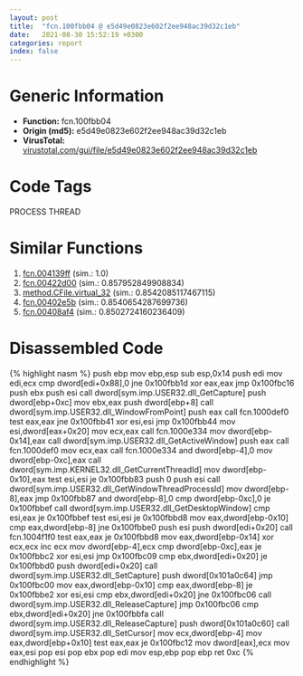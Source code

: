 ```yaml
---
layout: post
title:  "fcn.100fbb04 @ e5d49e0823e602f2ee948ac39d32c1eb"
date:   2021-08-30 15:52:19 +0300
categories: report
index: false
---
```


# Generic Information
- **Function:** fcn.100fbb04
- **Origin (md5):** e5d49e0823e602f2ee948ac39d32c1eb
- **VirusTotal:** [virustotal.com/gui/file/e5d49e0823e602f2ee948ac39d32c1eb][virustotal_ref]

# Code Tags
<span class="tag" id="PROCESS">PROCESS</span>
<span class="tag" id="THREAD">THREAD</span>


# Similar Functions

1. [fcn.004139ff][similar_1_ref] (sim.: 1.0)
2. [fcn.00422d00][similar_2_ref] (sim.: 0.857952849908834)
3. [method.CFile.virtual\_32][similar_3_ref] (sim.: 0.8542085117467115)
4. [fcn.00402e5b][similar_4_ref] (sim.: 0.8540654287699736)
5. [fcn.00408af4][similar_5_ref] (sim.: 0.8502724160236409)


# Disassembled Code

{% highlight nasm %}
push ebp
mov ebp,esp
sub esp,0x14
push edi
mov edi,ecx
cmp dword[edi+0x88],0
jne 0x100fbb1d
xor eax,eax
jmp 0x100fbc16
push ebx
push esi
call dword[sym.imp.USER32.dll_GetCapture]
push dword[ebp+0xc]
mov ebx,eax
push dword[ebp+8]
call dword[sym.imp.USER32.dll_WindowFromPoint]
push eax
call fcn.1000def0
test eax,eax
jne 0x100fbb41
xor esi,esi
jmp 0x100fbb44
mov esi,dword[eax+0x20]
mov ecx,eax
call fcn.1000e334
mov dword[ebp-0x14],eax
call dword[sym.imp.USER32.dll_GetActiveWindow]
push eax
call fcn.1000def0
mov ecx,eax
call fcn.1000e334
and dword[ebp-4],0
mov dword[ebp-0xc],eax
call dword[sym.imp.KERNEL32.dll_GetCurrentThreadId]
mov dword[ebp-0x10],eax
test esi,esi
je 0x100fbb83
push 0
push esi
call dword[sym.imp.USER32.dll_GetWindowThreadProcessId]
mov dword[ebp-8],eax
jmp 0x100fbb87
and dword[ebp-8],0
cmp dword[ebp-0xc],0
je 0x100fbbef
call dword[sym.imp.USER32.dll_GetDesktopWindow]
cmp esi,eax
je 0x100fbbef
test esi,esi
je 0x100fbbd8
mov eax,dword[ebp-0x10]
cmp eax,dword[ebp-8]
jne 0x100fbbe0
push esi
push dword[edi+0x20]
call fcn.1004f1f0
test eax,eax
je 0x100fbbd8
mov eax,dword[ebp-0x14]
xor ecx,ecx
inc ecx
mov dword[ebp-4],ecx
cmp dword[ebp-0xc],eax
je 0x100fbbc2
xor esi,esi
jmp 0x100fbc09
cmp ebx,dword[edi+0x20]
je 0x100fbbd0
push dword[edi+0x20]
call dword[sym.imp.USER32.dll_SetCapture]
push dword[0x101a0c64]
jmp 0x100fbc00
mov eax,dword[ebp-0x10]
cmp eax,dword[ebp-8]
je 0x100fbbe2
xor esi,esi
cmp ebx,dword[edi+0x20]
jne 0x100fbc06
call dword[sym.imp.USER32.dll_ReleaseCapture]
jmp 0x100fbc06
cmp ebx,dword[edi+0x20]
jne 0x100fbbfa
call dword[sym.imp.USER32.dll_ReleaseCapture]
push dword[0x101a0c60]
call dword[sym.imp.USER32.dll_SetCursor]
mov ecx,dword[ebp-4]
mov eax,dword[ebp+0x10]
test eax,eax
je 0x100fbc12
mov dword[eax],ecx
mov eax,esi
pop esi
pop ebx
pop edi
mov esp,ebp
pop ebp
ret 0xc
{% endhighlight %}


[similar_1_ref]: /report/fcn.004139ff@9c2b894b84f59672d8be2e984066f76f
[similar_2_ref]: /report/fcn.00422d00@44e1ffcf4e71f4505c09d520fd75f1e4
[similar_3_ref]: /report/method.CFile.virtual_32@59aef7c08025d70f84c85db2092fc99e
[similar_4_ref]: /report/fcn.00402e5b@8cfdb0713f3b8f9b0a5ef775f40cf182
[similar_5_ref]: /report/fcn.00408af4@fbf34fa6d7da2b8e1de5133a8ca34847
[virustotal_ref]: https://www.virustotal.com/gui/file/e5d49e0823e602f2ee948ac39d32c1eb